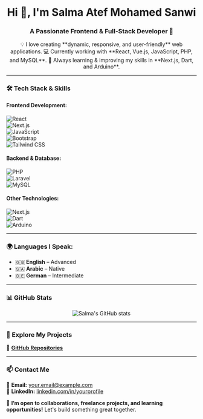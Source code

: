 <h1 align="center">Hi 👋, I'm Salma Atef Mohamed Sanwi</h1>  
<h3 align="center">A Passionate Frontend & Full-Stack Developer 🚀</h3>  

<p align="center">
💡 I love creating **dynamic, responsive, and user-friendly** web applications.  
💻 Currently working with **React, Vue.js, JavaScript, PHP, and MySQL**.  
🚀 Always learning & improving my skills in **Next.js, Dart, and Arduino**.  
</p>  

---

### **🛠️ Tech Stack & Skills**  
#### **Frontend Development:**  
![React](https://img.shields.io/badge/React-61DAFB?style=for-the-badge&logo=react&logoColor=black)  
![Next.js](https://img.shields.io/badge/Next.js-4FC08D?style=for-the-badge&logo=vue.js&logoColor=white)  
![JavaScript](https://img.shields.io/badge/JavaScript-F7DF1E?style=for-the-badge&logo=javascript&logoColor=black)  
![Bootstrap](https://img.shields.io/badge/Bootstrap-7952B3?style=for-the-badge&logo=bootstrap&logoColor=white)  
![Tailwind CSS](https://img.shields.io/badge/Tailwind%20CSS-38B2AC?style=for-the-badge&logo=tailwind-css&logoColor=white)  

#### **Backend & Database:**  
![PHP](https://img.shields.io/badge/PHP-777BB4?style=for-the-badge&logo=php&logoColor=white)  
![Laravel](https://img.shields.io/badge/Laravel-777BB4?style=for-the-badge&logo=php&logoColor=white)  
![MySQL](https://img.shields.io/badge/MySQL-4479A1?style=for-the-badge&logo=mysql&logoColor=white)  

#### **Other Technologies:**  
![Next.js](https://img.shields.io/badge/Next.js-000000?style=for-the-badge&logo=next.js&logoColor=white)  
![Dart](https://img.shields.io/badge/Dart-0175C2?style=for-the-badge&logo=dart&logoColor=white)  
![Arduino](https://img.shields.io/badge/Arduino-00979D?style=for-the-badge&logo=arduino&logoColor=white)  

---

### **🌍 Languages I Speak:**  
- 🇬🇧 **English** – Advanced  
- 🇸🇦 **Arabic** – Native  
- 🇩🇪 **German** – Intermediate  

---

### **📊 GitHub Stats**  
<p align="center">
  <img src="https://github-readme-stats.vercel.app/api?username=salmasnawi&show_icons=true&theme=tokyonight" alt="Salma's GitHub stats" />
</p>

---

### **📂 Explore My Projects**  
🔗 **[GitHub Repositories](https://github.com/salmasnawi?tab=repositories)**  

---

### **📫 Contact Me**  
📧 **Email:** your.email@example.com  
💼 **LinkedIn:** [linkedin.com/in/yourprofile](https://linkedin.com/in/yourprofile)  

🚀 **I’m open to collaborations, freelance projects, and learning opportunities!** Let's build something great together.  
